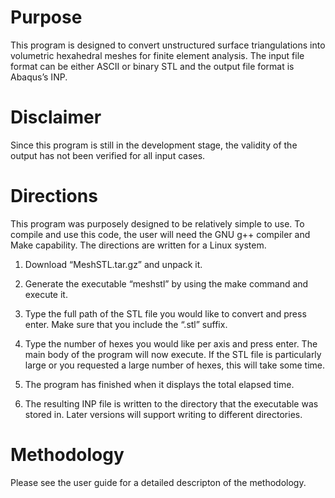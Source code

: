 Purpose
=======

This program is designed to convert unstructured surface triangulations
into volumetric hexahedral meshes for finite element analysis. The input
file format can be either ASCII or binary STL and the output file format
is Abaqus’s INP.

Disclaimer
==========

Since this program is still in the development stage, the validity of
the output has not been verified for all input cases.

Directions
==========

This program was purposely designed to be relatively simple to use. To
compile and use this code, the user will need the GNU g++ compiler and
Make capability. The directions are written for a Linux system.

1.  Download “MeshSTL.tar.gz” and unpack it.

2.  Generate the executable “meshstl” by using the make command and
    execute it.

3.  Type the full path of the STL file you would like to convert and
    press enter. Make sure that you include the “.stl” suffix.

4.  Type the number of hexes you would like per axis and press enter.
    The main body of the program will now execute. If the STL file is
    particularly large or you requested a large number of hexes, this
    will take some time.

5.  The program has finished when it displays the total elapsed time.

6.  The resulting INP file is written to the directory that the
    executable was stored in. Later versions will support writing to
    different directories.

Methodology
===========

Please see the user guide for a detailed descripton of the methodology.
